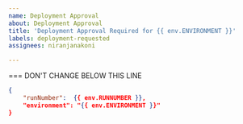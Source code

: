 ```yaml
---
name: Deployment Approval 
about: Deployment Approval
title: 'Deployment Approval Required for {{ env.ENVIRONMENT }}'
labels: deployment-requested
assignees: niranjanakoni

---
```

<!--
Deployment Approval requested from {{ payload.sender.login }}.
Comment "Approved" to kick the deployment off.
-->

=== DON'T CHANGE BELOW THIS LINE
```json target_payload
{
    "runNumber":  {{ env.RUNNUMBER }},
    "environment": "{{ env.ENVIRONMENT }}"
}
```
